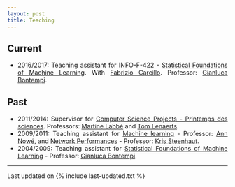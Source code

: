 ```yaml
---
layout: post
title: Teaching
---
```


<div align="justify">

## <i class="fa fa-chevron-right"></i> Current

+ 2016/2017: Teaching assistant for INFO-F-422 - <a href="http://uv.ulb.ac.be/course/view.php?id=59893" target="_blank">Statistical Foundations of Machine Learning</a>. With <a href="http://fcarcill.wixsite.com/phdcandidate" target="_blank">Fabrizio Carcillo</a>. Professor: <a href="http://www.ulb.ac.be/di/map/gbonte/Welcome.html" target="_blank">Gianluca Bontempi</a>.

## <i class="fa fa-chevron-right"></i> Past

+ 2011/2014: Supervisor for <a href="http://www.ulb.ac.be/di/map/tlenaert/Home_Tom_Lenaerts/INFO-F-308_Printemps.html" target="_blank">Computer Science Projects - Printemps des sciences</a>. Professors: <a href="http://homepages.ulb.ac.be/~mlabbe/" target="_blank">Martine Labbé</a> and <a href="http://www.ulb.ac.be/di/map/tlenaert/Home_Tom_Lenaerts/Welcome.html" target="_blank">Tom Lenaerts</a>. 
+ 2009/2011: Teaching assistant for <a href="https://ai.vub.ac.be/courses/2015-2016/machine-learning" target="_blank">Machine learning</a> - Professor: <a href="https://ai.vub.ac.be/members/ann-nowe" target="_blank">Ann Nowé</a>, and <a href="http://www.etro.vub.ac.be/Education/Courses/IT_Networks/" target="_blank">Network Performances</a> - Professor: <a href="http://www.etro.vub.ac.be/KrisSteenhaut" target="_blank">Kris Steenhaut</a>.
+ 2004/2009: Teaching assistant for <a href="http://ai.vub.ac.be/courses/2011-2012/statistical-foundations-of-machine-learning" target="_blank">Statistical Foundations of Machine Learning</a> - Professor: <a href="http://www.ulb.ac.be/di/map/gbonte/Welcome.html" target="_blank">Gianluca Bontempi</a>.
</div>

<script>
  (function(i,s,o,g,r,a,m){i['GoogleAnalyticsObject']=r;i[r]=i[r]||function(){
  (i[r].q=i[r].q||[]).push(arguments)},i[r].l=1*new Date();a=s.createElement(o),
  m=s.getElementsByTagName(o)[0];a.async=1;a.src=g;m.parentNode.insertBefore(a,m)
  })(window,document,'script','https://www.google-analytics.com/analytics.js','ga');

  ga('create', 'UA-84331081-1', 'auto');
  ga('send', 'pageview');

</script>

---

Last updated on {% include last-updated.txt %}

